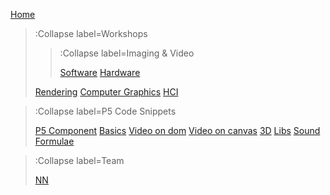 [Home](/)

> :Collapse label=Workshops
> 
> > :Collapse label=Imaging & Video
> >
> > [Software](/docs/workshops/imaging)
> > [Hardware](/docs/workshops/hardware)
> 
> [Rendering](/docs/workshops/rendering)
> [Computer Graphics](/docs/workshops/cg)
> [HCI](/docs/workshops/hci)

> :Collapse label=P5 Code Snippets
> 
> [P5 Component](/docs/snippets/component)
> [Basics](/docs/snippets/basic)
> [Video on dom](/docs/snippets/video-dom)
> [Video on canvas](/docs/snippets/video-canvas)
> [3D](/docs/snippets/3d)
> [Libs](/docs/snippets/lib)
> [Sound](/docs/snippets/sound)
> [Formulae](/docs/snippets/formulae)

> :Collapse label=Team
> 
> [NN](/docs/team/nn)